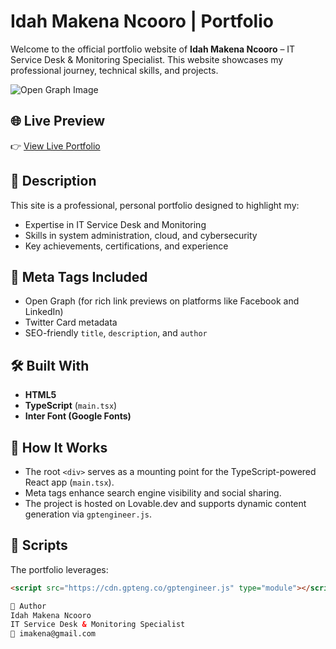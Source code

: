 # Idah Makena Ncooro | Portfolio

Welcome to the official portfolio website of **Idah Makena Ncooro** – IT Service Desk & Monitoring Specialist. This website showcases my professional journey, technical skills, and projects.

![Open Graph Image](https://lovable.dev/opengraph-image-p98pqg.png)

## 🌐 Live Preview

👉 [View Live Portfolio](https://lovable.dev/projects/326bb1d4-1e2e-4638-b004-ad475d412d6a)

## 🧾 Description

This site is a professional, personal portfolio designed to highlight my:

- Expertise in IT Service Desk and Monitoring
- Skills in system administration, cloud, and cybersecurity
- Key achievements, certifications, and experience

## 📌 Meta Tags Included

- Open Graph (for rich link previews on platforms like Facebook and LinkedIn)
- Twitter Card metadata
- SEO-friendly `title`, `description`, and `author`

## 🛠 Built With

- **HTML5**
- **TypeScript** (`main.tsx`)
- **Inter Font (Google Fonts)**

## 🧠 How It Works

- The root `<div>` serves as a mounting point for the TypeScript-powered React app (`main.tsx`).
- Meta tags enhance search engine visibility and social sharing.
- The project is hosted on Lovable.dev and supports dynamic content generation via `gptengineer.js`.

## 🧪 Scripts

The portfolio leverages:

```html
<script src="https://cdn.gpteng.co/gptengineer.js" type="module"></script>

🧾 Author
Idah Makena Ncooro
IT Service Desk & Monitoring Specialist
📧 imakena@gmail.com